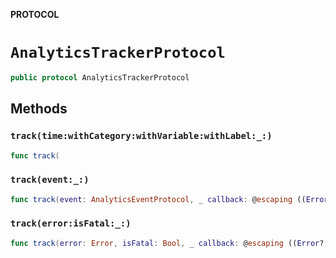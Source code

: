 **PROTOCOL**

# `AnalyticsTrackerProtocol`

```swift
public protocol AnalyticsTrackerProtocol
```

## Methods
### `track(time:withCategory:withVariable:withLabel:_:)`

```swift
func track(
```

### `track(event:_:)`

```swift
func track(event: AnalyticsEventProtocol, _ callback: @escaping ((Error?) -> Void))
```

### `track(error:isFatal:_:)`

```swift
func track(error: Error, isFatal: Bool, _ callback: @escaping ((Error?) -> Void))
```
